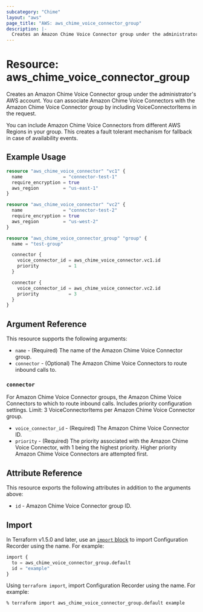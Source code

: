 ```yaml
---
subcategory: "Chime"
layout: "aws"
page_title: "AWS: aws_chime_voice_connector_group"
description: |-
  Creates an Amazon Chime Voice Connector group under the administrator's AWS account.
---
```


# Resource: aws_chime_voice_connector_group

Creates an Amazon Chime Voice Connector group under the administrator's AWS account. You can associate Amazon Chime Voice Connectors with the Amazon Chime Voice Connector group by including VoiceConnectorItems in the request.

You can include Amazon Chime Voice Connectors from different AWS Regions in your group. This creates a fault tolerant mechanism for fallback in case of availability events.

## Example Usage

```terraform
resource "aws_chime_voice_connector" "vc1" {
  name               = "connector-test-1"
  require_encryption = true
  aws_region         = "us-east-1"
}

resource "aws_chime_voice_connector" "vc2" {
  name               = "connector-test-2"
  require_encryption = true
  aws_region         = "us-west-2"
}

resource "aws_chime_voice_connector_group" "group" {
  name = "test-group"

  connector {
    voice_connector_id = aws_chime_voice_connector.vc1.id
    priority           = 1
  }

  connector {
    voice_connector_id = aws_chime_voice_connector.vc2.id
    priority           = 3
  }
}
```

## Argument Reference

This resource supports the following arguments:

* `name` - (Required) The name of the Amazon Chime Voice Connector group.
* `connector` - (Optional) The Amazon Chime Voice Connectors to route inbound calls to.

### `connector`

For Amazon Chime Voice Connector groups, the Amazon Chime Voice Connectors to which to route inbound calls. Includes priority configuration settings. Limit: 3 VoiceConnectorItems per Amazon Chime Voice Connector group.

* `voice_connector_id` - (Required) The Amazon Chime Voice Connector ID.
* `priority` - (Required) The priority associated with the Amazon Chime Voice Connector, with 1 being the highest priority. Higher priority Amazon Chime Voice Connectors are attempted first.

## Attribute Reference

This resource exports the following attributes in addition to the arguments above:

* `id` - Amazon Chime Voice Connector group ID.

## Import

In Terraform v1.5.0 and later, use an [`import` block](https://developer.hashicorp.com/terraform/language/import) to import Configuration Recorder using the name. For example:

```terraform
import {
  to = aws_chime_voice_connector_group.default
  id = "example"
}
```

Using `terraform import`, import Configuration Recorder using the name. For example:

```console
% terraform import aws_chime_voice_connector_group.default example
```
